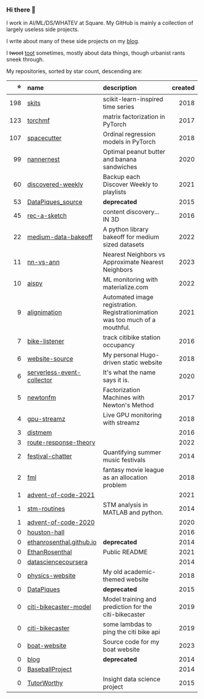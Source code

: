 ### Hi there 👋

I work in AI/ML/DS/WHATEV at Square. My GitHub is mainly a collection of largely useless side projects.

I write about many of these side projects on my [blog](https://www.ethanrosenthal.com).

I ~~tweet~~ [toot](https://recsys.social/@ethanrosenthal) sometimes, mostly about data things, though urbanist rants sneek through.

My repositories, sorted by star count, descending are:

<!-- BEGIN LIST -->
|   ⭐ | name                                                                                       | description                                                                   |   created |
|----:|:-------------------------------------------------------------------------------------------|:------------------------------------------------------------------------------|----------:|
| 198 | [skits](https://github.com/EthanRosenthal/skits)                                           | scikit-learn-inspired time series                                             |      2018 |
| 123 | [torchmf](https://github.com/EthanRosenthal/torchmf)                                       | matrix factorization in PyTorch                                               |      2017 |
| 107 | [spacecutter](https://github.com/EthanRosenthal/spacecutter)                               | Ordinal regression models in PyTorch                                          |      2018 |
|  99 | [nannernest](https://github.com/EthanRosenthal/nannernest)                                 | Optimal peanut butter and banana sandwiches                                   |      2020 |
|  60 | [discovered-weekly](https://github.com/EthanRosenthal/discovered-weekly)                   | Backup each Discover Weekly to playlists                                      |      2021 |
|  53 | [DataPiques_source](https://github.com/EthanRosenthal/DataPiques_source)                   | **deprecated**                                                                |      2015 |
|  45 | [rec-a-sketch](https://github.com/EthanRosenthal/rec-a-sketch)                             | content discovery... IN 3D                                                    |      2016 |
|  22 | [medium-data-bakeoff](https://github.com/EthanRosenthal/medium-data-bakeoff)               | A python library bakeoff for medium sized datasets                            |      2022 |
|  11 | [nn-vs-ann](https://github.com/EthanRosenthal/nn-vs-ann)                                   | Nearest Neighbors vs Approximate Nearest Neighbors                            |      2023 |
|  10 | [aispy](https://github.com/EthanRosenthal/aispy)                                           | ML monitoring with materialize.com                                            |      2022 |
|   9 | [alignimation](https://github.com/EthanRosenthal/alignimation)                             | Automated image registration. Registrationimation was too much of a mouthful. |      2021 |
|   7 | [bike-listener](https://github.com/EthanRosenthal/bike-listener)                           | track citibike station occupancy                                              |      2016 |
|   6 | [website-source](https://github.com/EthanRosenthal/website-source)                         | My personal Hugo-driven static website                                        |      2018 |
|   6 | [serverless-event-collector](https://github.com/EthanRosenthal/serverless-event-collector) | It's what the name says it is.                                                |      2020 |
|   5 | [newtonfm](https://github.com/EthanRosenthal/newtonfm)                                     | Factorization Machines with Newton's Method                                   |      2017 |
|   4 | [gpu-streamz](https://github.com/EthanRosenthal/gpu-streamz)                               | Live GPU monitoring with streamz                                              |      2018 |
|   3 | [distmem](https://github.com/EthanRosenthal/distmem)                                       |                                                                               |      2016 |
|   3 | [route-response-theory](https://github.com/EthanRosenthal/route-response-theory)           |                                                                               |      2022 |
|   2 | [festival-chatter](https://github.com/EthanRosenthal/festival-chatter)                     | Quantifying summer music festivals                                            |      2014 |
|   2 | [fml](https://github.com/EthanRosenthal/fml)                                               | fantasy movie league as an allocation problem                                 |      2018 |
|   1 | [advent-of-code-2021](https://github.com/EthanRosenthal/advent-of-code-2021)               |                                                                               |      2021 |
|   1 | [stm-routines](https://github.com/EthanRosenthal/stm-routines)                             | STM analysis in MATLAB and python.                                            |      2014 |
|   1 | [advent-of-code-2020](https://github.com/EthanRosenthal/advent-of-code-2020)               |                                                                               |      2020 |
|   0 | [houston-hall](https://github.com/EthanRosenthal/houston-hall)                             |                                                                               |      2016 |
|   0 | [ethanrosenthal.github.io](https://github.com/EthanRosenthal/ethanrosenthal.github.io)     | **deprecated**                                                                |      2014 |
|   0 | [EthanRosenthal](https://github.com/EthanRosenthal/EthanRosenthal)                         | Public README                                                                 |      2021 |
|   0 | [datasciencecoursera](https://github.com/EthanRosenthal/datasciencecoursera)               |                                                                               |      2014 |
|   0 | [physics-website](https://github.com/EthanRosenthal/physics-website)                       | My old academic-themed website                                                |      2018 |
|   0 | [DataPiques](https://github.com/EthanRosenthal/DataPiques)                                 | **deprecated**                                                                |      2015 |
|   0 | [citi-bikecaster-model](https://github.com/EthanRosenthal/citi-bikecaster-model)           | Model training and prediction for the citi-bikecaster                         |      2019 |
|   0 | [citi-bikecaster](https://github.com/EthanRosenthal/citi-bikecaster)                       | some lambdas to ping the citi bike api                                        |      2019 |
|   0 | [boat-website](https://github.com/EthanRosenthal/boat-website)                             | Source code for my boat website                                               |      2023 |
|   0 | [blog](https://github.com/EthanRosenthal/blog)                                             | **deprecated**                                                                |      2014 |
|   0 | [BaseballProject](https://github.com/EthanRosenthal/BaseballProject)                       |                                                                               |      2014 |
|   0 | [TutorWorthy](https://github.com/EthanRosenthal/TutorWorthy)                               | Insight data science project                                                  |      2015 |
<!-- END LIST -->
